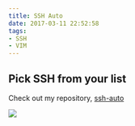 ```yaml
---
title: SSH Auto
date: 2017-03-11 22:52:58
tags:
- SSH
- VIM
---
```


## Pick SSH from your list
Check out my repository, [ssh-auto](https://github.com/januszhou/ssh-auto)

![](http://i.giphy.com/l0Iy2kob2gyllHGak.gif)
